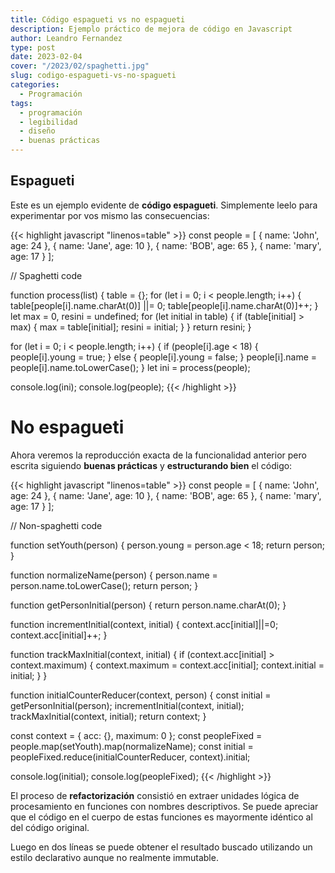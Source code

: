 ```yaml
---
title: Código espagueti vs no espagueti
description: Ejemplo práctico de mejora de código en Javascript
author: Leandro Fernandez
type: post
date: 2023-02-04
cover: "/2023/02/spaghetti.jpg"
slug: codigo-espagueti-vs-no-spagueti
categories:
  - Programación
tags:
  - programación
  - legibilidad
  - diseño
  - buenas prácticas
---
```


## Espagueti

Este es un ejemplo evidente de **código espagueti**. Simplemente leelo para experimentar por vos mismo las consecuencias:

{{< highlight javascript "linenos=table" >}}
const people = [
  { name: 'John', age: 24 },
  { name: 'Jane', age: 10 },
  { name: 'BOB', age: 65 },
  { name: 'mary', age: 17 }
];

// Spaghetti code

function process(list) {
  table = {};
  for (let i = 0; i < people.length; i++) {
    table[people[i].name.charAt(0)] ||= 0;
    table[people[i].name.charAt(0)]++;
  }
  let max = 0, resini = undefined;
  for (let initial in table) {
    if (table[initial] > max) {
      max = table[initial];
      resini = initial;
    }
  }
  return resini;
}

for (let i = 0; i < people.length; i++) {
  if (people[i].age < 18) {
    people[i].young = true;
  } else {
    people[i].young = false;
  }
  people[i].name = people[i].name.toLowerCase();
}
let ini = process(people);

console.log(ini);
console.log(people);
{{< /highlight >}}

# No espagueti

Ahora veremos la reproducción exacta de la funcionalidad anterior pero escrita siguiendo **buenas prácticas** y **estructurando bien** el código:

{{< highlight javascript "linenos=table" >}}
const people = [
  { name: 'John', age: 24 },
  { name: 'Jane', age: 10 },
  { name: 'BOB', age: 65 },
  { name: 'mary', age: 17 }
];

// Non-spaghetti code

function setYouth(person) {
  person.young = person.age < 18;
  return person;
}

function normalizeName(person) {
  person.name = person.name.toLowerCase();
  return person;
}

function getPersonInitial(person) {
  return person.name.charAt(0);
}

function incrementInitial(context, initial) {
  context.acc[initial]||=0;
  context.acc[initial]++;
}

function trackMaxInitial(context, initial) {
  if (context.acc[initial] > context.maximum) {
    context.maximum = context.acc[initial];
    context.initial = initial;
  }
}

function initialCounterReducer(context, person) {
  const initial = getPersonInitial(person);
  incrementInitial(context, initial);
  trackMaxInitial(context, initial);
  return context;
}

const context = { acc: {}, maximum: 0 };
const peopleFixed = people.map(setYouth).map(normalizeName);
const initial = peopleFixed.reduce(initialCounterReducer, context).initial;

console.log(initial);
console.log(peopleFixed);
{{< /highlight >}}

El proceso de **refactorización** consistió en extraer unidades lógica de procesamiento en funciones con nombres descriptivos. Se puede apreciar que el código en el cuerpo de estas funciones es mayormente idéntico al del código original.

Luego en dos líneas se puede obtener el resultado buscado utilizando un estilo declarativo aunque no realmente immutable.